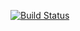 [![Build Status](https://travis-ci.org/Kladium/complex_travis.svg?branch=master)](https://travis-ci.org/Kladium/complex_travis)

